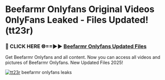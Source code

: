 # Beefarmr Onlyfans Original Videos 0nlyFans Leaked - Files Updated! (tt23r)

<h3>🔴 CLICK HERE 🌐==►► <a href="https://tinyurl.com/2jnfzry5" rel="nofollow">Beefarmr Onlyfans Updated Files</a></h3>

Get Beefarmr Onlyfans and all content. Now you can access all videos and pictures of Beefarmr Onlyfans. New Updated Files 2025!

[![tt23r](https://i.imgur.com/GyGTBgg.gif)](https://tinyurl.com/2jnfzry5)
beefarmr onlyfans leaks
